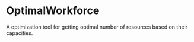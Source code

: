 # OptimalWorkforce
A optimization tool for getting optimal number of resources based on their capacities.
